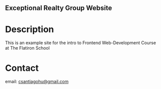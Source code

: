 Exceptional Realty Group Website
---

# Description

This is an example site for the intro to Frontend Web-Development Course at The Flatiron School

# Contact

email: csantiagohu@gmail.com